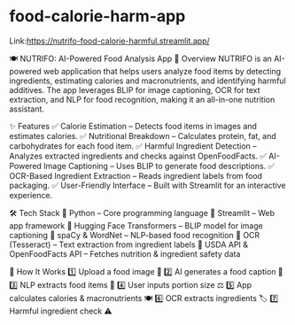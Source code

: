 # food-calorie-harm-app
Link:https://nutrifo-food-calorie-harmful.streamlit.app/


🍽️ NUTRIFO: AI-Powered Food Analysis App
📌 Overview
NUTRIFO is an AI-powered web application that helps users analyze food items by detecting ingredients, estimating calories and macronutrients, and identifying harmful additives. The app leverages BLIP for image captioning, OCR for text extraction, and NLP for food recognition, making it an all-in-one nutrition assistant.

✨ Features
✅ Calorie Estimation – Detects food items in images and estimates calories.
✅ Nutritional Breakdown – Calculates protein, fat, and carbohydrates for each food item.
✅ Harmful Ingredient Detection – Analyzes extracted ingredients and checks against OpenFoodFacts.
✅ AI-Powered Image Captioning – Uses BLIP to generate food descriptions.
✅ OCR-Based Ingredient Extraction – Reads ingredient labels from food packaging.
✅ User-Friendly Interface – Built with Streamlit for an interactive experience.

🛠️ Tech Stack
🔹 Python – Core programming language
🔹 Streamlit – Web app framework
🔹 Hugging Face Transformers – BLIP model for image captioning
🔹 spaCy & WordNet – NLP-based food recognition
🔹 OCR (Tesseract) – Text extraction from ingredient labels
🔹 USDA API & OpenFoodFacts API – Fetches nutrition & ingredient safety data

🚀 How It Works
1️⃣ Upload a food image 📸
2️⃣ AI generates a food caption 📝
3️⃣ NLP extracts food items 🍲
4️⃣ User inputs portion size ⚖️
5️⃣ App calculates calories & macronutrients 🍽️
6️⃣ OCR extracts ingredients 🏷️
7️⃣ Harmful ingredient check ⚠️
